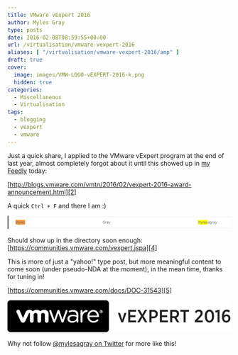 ```yaml
---
title: VMware vExpert 2016
author: Myles Gray
type: posts
date: 2016-02-08T08:59:55+00:00
url: /virtualisation/vmware-vexpert-2016
aliases: [ "/virtualisation/vmware-vexpert-2016/amp" ]
draft: true
cover:
  image: images/VMW-LOGO-vEXPERT-2016-k.png
  hidden: true
categories:
  - Miscellaneous
  - Virtualisation
tags:
  - blogging
  - vexpert
  - vmware
---
```


Just a quick share, I applied to the VMware vExpert program at the end of last year, almost completely forgot about it until this showed up in [my Feedly][1] today:

[http://blogs.vmware.com/vmtn/2016/02/vexpert-2016-award-announcement.html][2]

A quick `Ctrl + F` and there I am :)

![VMware vExpert 2016][3]

Should show up in the directory soon enough: [https://communities.vmware.com/vexpert.jspa][4]

This is more of just a "yahoo!" type post, but more meaningful content to come soon (under pseudo-NDA at the moment), in the mean time, thanks for tuning in!

[https://communities.vmware.com/docs/DOC-31543][5]

![enter image description here][6]

Why not follow [@mylesagray on Twitter][7] for more like this!

 [1]: https://feedly.com/mylesgray
 [2]: http://blogs.vmware.com/vmtn/2016/02/vexpert-2016-award-announcement.html
 [3]: images/Image-5.png
 [4]: https://communities.vmware.com/vexpert.jspa
 [5]: https://communities.vmware.com/docs/DOC-31543
 [6]: images/VMW-LOGO-vEXPERT-2016-k.png
 [7]: https://twitter.com/mylesagray
